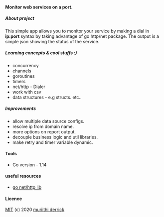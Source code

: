 ####  Monitor web services on a port.

##### About project
This simple app allows you to monitor your service by making a dial in **ip:port** syntax by taking advantage of go http/net package. The output is a simple json showing the status of the service.

##### Learning concepts & cool stuffs :)
- concurrency
- channels 
- goroutines
- timers
- net/http - Dialer
- work with csv
- data structures - e.g structs. etc..

##### Improvements
- allow multiple data source configs.
- resolve ip from domain name.
- more options on report output.
- decouple business logic and util libraries.
- make retry and timer variable dynamic.

#### Tools
- Go version - 1.14

#### useful resources
- [go net/http lib](https://golang.org/pkg/net/http/) 

#### Licence
[MIT]([https://mit-license.org/](https://mit-license.org/)) (c) 2020 [muriithi derrick]([https://github.com/derrick-gopher](https://github.com/derrick-gopher))
